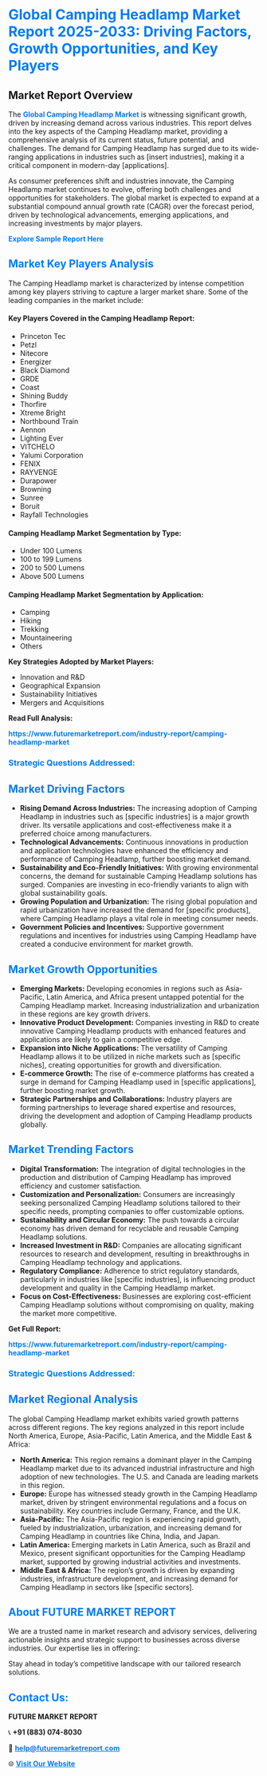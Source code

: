<h1 style="color: #007BFF;">Global Camping Headlamp Market Report 2025-2033: Driving Factors, Growth Opportunities, and Key Players</h1>

<section id="overview">
<h2>Market Report Overview</h2>
<p>The <a href="https://www.futuremarketreport.com/industry-report/camping-headlamp-market" style="color: #007BFF; text-decoration: none;"><strong>Global Camping Headlamp Market</strong></a> is witnessing significant growth, driven by increasing demand across various industries. This report delves into the key aspects of the Camping Headlamp market, providing a comprehensive analysis of its current status, future potential, and challenges. The demand for Camping Headlamp has surged due to its wide-ranging applications in industries such as [insert industries], making it a critical component in modern-day [applications].</p>
<p>As consumer preferences shift and industries innovate, the Camping Headlamp market continues to evolve, offering both challenges and opportunities for stakeholders. The global market is expected to expand at a substantial compound annual growth rate (CAGR) over the forecast period, driven by technological advancements, emerging applications, and increasing investments by major players.</p>
</section>

<section id="overview">
<p><a href="https://www.futuremarketreport.com/request-sample/reportId=90653" style="color: #007BFF; text-decoration: none;"><strong>Explore Sample Report Here</strong></a></p>
</section>

<section id="key-players">
<h2 style="color: #007BFF;">Market Key Players Analysis</h2>
<p>The Camping Headlamp market is characterized by intense competition among key players striving to capture a larger market share. Some of the leading companies in the market include:</p>
<h4>Key Players Covered in the Camping Headlamp Report:</h4>
<ul><li>Princeton Tec</li><li>Petzl</li><li>Nitecore</li><li>Energizer</li><li>Black Diamond</li><li>GRDE</li><li>Coast</li><li>Shining Buddy</li><li>Thorfire</li><li>Xtreme Bright</li><li>Northbound Train</li><li>Aennon</li><li>Lighting Ever</li><li>VITCHELO</li><li>Yalumi Corporation</li><li>FENIX</li><li>RAYVENGE</li><li>Durapower</li><li>Browning</li><li>Sunree</li><li>Boruit</li><li>Rayfall Technologies</li></ul>
<h4>Camping Headlamp Market Segmentation by Type:</h4>
<ul><li>Under 100 Lumens</li><li>100 to 199 Lumens</li><li>200 to 500 Lumens</li><li>Above 500 Lumens</li></ul>

<h4>Camping Headlamp Market Segmentation by Application:</h4>
<ul><li>Camping</li><li>Hiking</li><li>Trekking</li><li>Mountaineering</li><li>Others</li></ul>
<p><strong>Key Strategies Adopted by Market Players:</strong></p>
<ul>
<li>Innovation and R&D</li>
<li>Geographical Expansion</li>
<li>Sustainability Initiatives</li>
<li>Mergers and Acquisitions</li>
</ul>
</section>

<section>
<p><strong>Read Full Analysis: </strong></p><a href="https://www.futuremarketreport.com/industry-report/camping-headlamp-market" style="color: #007BFF; text-decoration: none;"><strong>https://www.futuremarketreport.com/industry-report/camping-headlamp-market</strong></a>
<h3 style="color: #007BFF;">Strategic Questions Addressed:</h3>
</section>

<section id="driving-factors">
<h2 style="color: #007BFF;">Market Driving Factors</h2>
<ul>
<li><strong>Rising Demand Across Industries:</strong> The increasing adoption of Camping Headlamp in industries such as [specific industries] is a major growth driver. Its versatile applications and cost-effectiveness make it a preferred choice among manufacturers.</li>
<li><strong>Technological Advancements:</strong> Continuous innovations in production and application technologies have enhanced the efficiency and performance of Camping Headlamp, further boosting market demand.</li>
<li><strong>Sustainability and Eco-Friendly Initiatives:</strong> With growing environmental concerns, the demand for sustainable Camping Headlamp solutions has surged. Companies are investing in eco-friendly variants to align with global sustainability goals.</li>
<li><strong>Growing Population and Urbanization:</strong> The rising global population and rapid urbanization have increased the demand for [specific products], where Camping Headlamp plays a vital role in meeting consumer needs.</li>
<li><strong>Government Policies and Incentives:</strong> Supportive government regulations and incentives for industries using Camping Headlamp have created a conducive environment for market growth.</li>
</ul>
</section>

<section id="growth-opportunities">
<h2 style="color: #007BFF;">Market Growth Opportunities</h2>
<ul>
<li><strong>Emerging Markets:</strong> Developing economies in regions such as Asia-Pacific, Latin America, and Africa present untapped potential for the Camping Headlamp market. Increasing industrialization and urbanization in these regions are key growth drivers.</li>
<li><strong>Innovative Product Development:</strong> Companies investing in R&D to create innovative Camping Headlamp products with enhanced features and applications are likely to gain a competitive edge.</li>
<li><strong>Expansion into Niche Applications:</strong> The versatility of Camping Headlamp allows it to be utilized in niche markets such as [specific niches], creating opportunities for growth and diversification.</li>
<li><strong>E-commerce Growth:</strong> The rise of e-commerce platforms has created a surge in demand for Camping Headlamp used in [specific applications], further boosting market growth.</li>
<li><strong>Strategic Partnerships and Collaborations:</strong> Industry players are forming partnerships to leverage shared expertise and resources, driving the development and adoption of Camping Headlamp products globally.</li>
</ul>
</section>

<section id="trending-factors">
<h2 style="color: #007BFF;">Market Trending Factors</h2>
<ul>
<li><strong>Digital Transformation:</strong> The integration of digital technologies in the production and distribution of Camping Headlamp has improved efficiency and customer satisfaction.</li>
<li><strong>Customization and Personalization:</strong> Consumers are increasingly seeking personalized Camping Headlamp solutions tailored to their specific needs, prompting companies to offer customizable options.</li>
<li><strong>Sustainability and Circular Economy:</strong> The push towards a circular economy has driven demand for recyclable and reusable Camping Headlamp solutions.</li>
<li><strong>Increased Investment in R&D:</strong> Companies are allocating significant resources to research and development, resulting in breakthroughs in Camping Headlamp technology and applications.</li>
<li><strong>Regulatory Compliance:</strong> Adherence to strict regulatory standards, particularly in industries like [specific industries], is influencing product development and quality in the Camping Headlamp market.</li>
<li><strong>Focus on Cost-Effectiveness:</strong> Businesses are exploring cost-efficient Camping Headlamp solutions without compromising on quality, making the market more competitive.</li>
</ul>
</section>

<section>
<p><strong>Get Full Report: </strong></p><a href="https://www.futuremarketreport.com/industry-report/camping-headlamp-market" style="color: #007BFF; text-decoration: none;"><strong>https://www.futuremarketreport.com/industry-report/camping-headlamp-market</strong></a>
<h3 style="color: #007BFF;">Strategic Questions Addressed:</h3>
</section>


<section id="regional-analysis">
<h2 style="color: #007BFF;">Market Regional Analysis</h2>
<p>The global Camping Headlamp market exhibits varied growth patterns across different regions. The key regions analyzed in this report include North America, Europe, Asia-Pacific, Latin America, and the Middle East & Africa:</p>
<ul>
<li><strong>North America:</strong> This region remains a dominant player in the Camping Headlamp market due to its advanced industrial infrastructure and high adoption of new technologies. The U.S. and Canada are leading markets in this region.</li>
<li><strong>Europe:</strong> Europe has witnessed steady growth in the Camping Headlamp market, driven by stringent environmental regulations and a focus on sustainability. Key countries include Germany, France, and the U.K.</li>
<li><strong>Asia-Pacific:</strong> The Asia-Pacific region is experiencing rapid growth, fueled by industrialization, urbanization, and increasing demand for Camping Headlamp in countries like China, India, and Japan.</li>
<li><strong>Latin America:</strong> Emerging markets in Latin America, such as Brazil and Mexico, present significant opportunities for the Camping Headlamp market, supported by growing industrial activities and investments.</li>
<li><strong>Middle East & Africa:</strong> The region’s growth is driven by expanding industries, infrastructure development, and increasing demand for Camping Headlamp in sectors like [specific sectors].</li>
</ul>
</section>

<footer>
<h2 style="color: #007BFF;">About FUTURE MARKET REPORT</h2>
<p>We are a trusted name in market research and advisory services, delivering actionable insights and strategic support to businesses across diverse industries. Our expertise lies in offering:</p>

<p>Stay ahead in today’s competitive landscape with our tailored research solutions.</p>

<h2 style="color: #007BFF;">Contact Us:</h2>
<p><strong>FUTURE MARKET REPORT</strong></p>
<p>📞 <strong>+91 (883) 074-8030</strong></p>
<p>📧 <strong><a href="mailto:help@futuremarketreport.com" style="color: #007BFF;">help@futuremarketreport.com</a></strong></p>
<p>🌐 <strong><a href="https://www.futuremarketreport.com/" style="color: #007BFF;">Visit Our Website</a></strong></p>
</footer>
